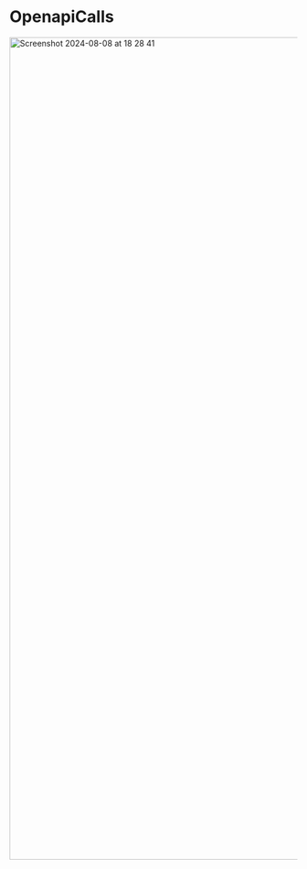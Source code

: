 # OpenapiCalls
<img width="1440" alt="Screenshot 2024-08-08 at 18 28 41" src="https://github.com/user-attachments/assets/51601075-ac3d-4ac9-befa-32b106ba6565">
